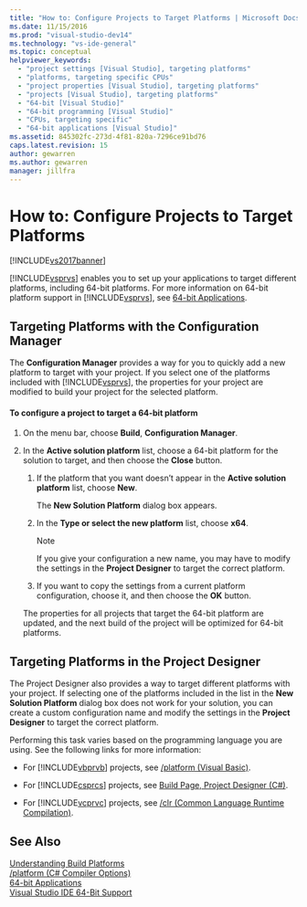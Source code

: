 ```yaml
---
title: "How to: Configure Projects to Target Platforms | Microsoft Docs"
ms.date: 11/15/2016
ms.prod: "visual-studio-dev14"
ms.technology: "vs-ide-general"
ms.topic: conceptual
helpviewer_keywords: 
  - "project settings [Visual Studio], targeting platforms"
  - "platforms, targeting specific CPUs"
  - "project properties [Visual Studio], targeting platforms"
  - "projects [Visual Studio], targeting platforms"
  - "64-bit [Visual Studio]"
  - "64-bit programming [Visual Studio]"
  - "CPUs, targeting specific"
  - "64-bit applications [Visual Studio]"
ms.assetid: 845302fc-273d-4f81-820a-7296ce91bd76
caps.latest.revision: 15
author: gewarren
ms.author: gewarren
manager: jillfra
---
```

# How to: Configure Projects to Target Platforms
[!INCLUDE[vs2017banner](../includes/vs2017banner.md)]

[!INCLUDE[vsprvs](../includes/vsprvs-md.md)] enables you to set up your applications to target different platforms, including 64-bit platforms. For more information on 64-bit platform support in [!INCLUDE[vsprvs](../includes/vsprvs-md.md)], see [64-bit Applications](http://msdn.microsoft.com/library/fd4026bc-2c3d-4b27-86dc-ec5e96018181).  
  
## Targeting Platforms with the Configuration Manager  
 The **Configuration Manager** provides a way for you to quickly add a new platform to target with your project. If you select one of the platforms included with [!INCLUDE[vsprvs](../includes/vsprvs-md.md)], the properties for your project are modified to build your project for the selected platform.  
  
#### To configure a project to target a 64-bit platform  
  
1. On the menu bar, choose **Build**, **Configuration Manager**.  
  
2. In the **Active solution platform** list, choose a 64-bit platform for the solution to target, and then choose the **Close** button.  
  
   1.  If the platform that you want doesn’t appear in the **Active solution platform** list, choose **New**.  
  
        The **New Solution Platform** dialog box appears.  
  
   2.  In the **Type or select the new platform** list, choose **x64**.  
  
       > [!NOTE]
       >  If you give your configuration a new name, you may have to modify the settings in the **Project Designer** to target the correct platform.  
  
   3.  If you want to copy the settings from a current platform configuration, choose it, and then choose the **OK** button.  
  
   The properties for all projects that target the 64-bit platform are updated, and the next build of the project will be optimized for 64-bit platforms.  
  
## Targeting Platforms in the Project Designer  
 The Project Designer also provides a way to target different platforms with your project. If selecting one of the platforms included in the list in the **New Solution Platform** dialog box does not work for your solution, you can create a custom configuration name and modify the settings in the **Project Designer** to target the correct platform.  
  
 Performing this task varies based on the programming language you are using. See the following links for more information:  
  
- For [!INCLUDE[vbprvb](../includes/vbprvb-md.md)] projects, see [/platform (Visual Basic)](http://msdn.microsoft.com/library/f9bc61e6-e854-4ae1-87b9-d6244de23fd1).  
  
- For [!INCLUDE[csprcs](../includes/csprcs-md.md)] projects, see [Build Page, Project Designer (C#)](../ide/reference/build-page-project-designer-csharp.md).  
  
- For [!INCLUDE[vcprvc](../includes/vcprvc-md.md)] projects, see [/clr (Common Language Runtime Compilation)](http://msdn.microsoft.com/library/fec5a8c0-40ec-484c-a213-8dec918c1d6c).  
  
## See Also  
 [Understanding Build Platforms](../ide/understanding-build-platforms.md)   
 [/platform (C# Compiler Options)](http://msdn.microsoft.com/library/c290ff5e-47f4-4a85-9bb3-9c2525b0be04)   
 [64-bit Applications](http://msdn.microsoft.com/library/fd4026bc-2c3d-4b27-86dc-ec5e96018181)   
 [Visual Studio IDE 64-Bit Support](../ide/visual-studio-ide-64-bit-support.md)
